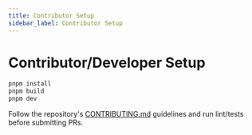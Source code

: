 ```yaml
---
title: Contributor Setup
sidebar_label: Contributor Setup
---
```


# Contributor/Developer Setup

```bash
pnpm install
pnpm build
pnpm dev
```

Follow the repository's [CONTRIBUTING.md](/docs/references/contributing) guidelines and run lint/tests before submitting PRs.
